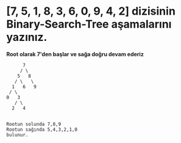 # [7, 5, 1, 8, 3, 6, 0, 9, 4, 2] dizisinin Binary-Search-Tree aşamalarını yazınız.
   **Root olarak 7'den başlar ve sağa doğru devam ederiz**
```       
      7 
     / \  
    5   8
   / \   \ 
  1   6   9
 / \
0   3
   / \
  2   4      
       
```
    Rootun solunda 7,8,9
    Rootun sağında 5,4,3,2,1,0
    bulunur.
